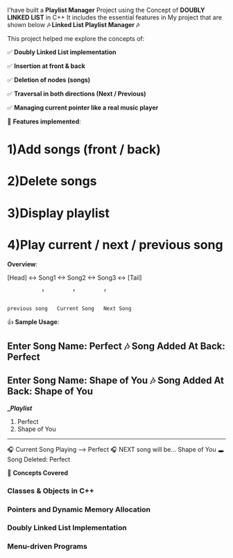 I'have built a __Playlist Manager__ Project using the Concept of __DOUBLY LINKED LIST__ in C++
It includes the essential features in My project that are shown below
**🎶 Linked List Playlist Manager 🎶**

This project helped me explore the concepts of:


✅ **Doubly Linked List implementation**

✅ **Insertion at front & back**

✅ **Deletion of nodes (songs)**

✅ **Traversal in both directions (Next / Previous)**

✅ **Managing current pointer like a real music player**


📌 __Features implemented__:

# 1)Add songs (front / back)

# 2)Delete songs

# 3)Display playlist

# 4)Play current / next / previous song

__Overview__:

[Head] <-> Song1 <-> Song2 <-> Song3 <-> [Tail]


               ↑         ↑         ↑

             
    previous song   Current Song   Next Song

👍 __Sample Usage__:

Enter Song Name: Perfect
🎶 Song Added At Back: Perfect
----------

Enter Song Name: Shape of You
🎶 Song Added At Back: Shape of You
----------

**______Playlist_____**
1. Perfect
2. Shape of You
______________________

🎧 Current Song Playing --> Perfect
🎧 NEXT song will be... Shape of You
🕳 Song Deleted: Perfect

📘 __Concepts Covered__

### Classes & Objects in C++

### Pointers and Dynamic Memory Allocation

### Doubly Linked List Implementation

### Menu-driven Programs












